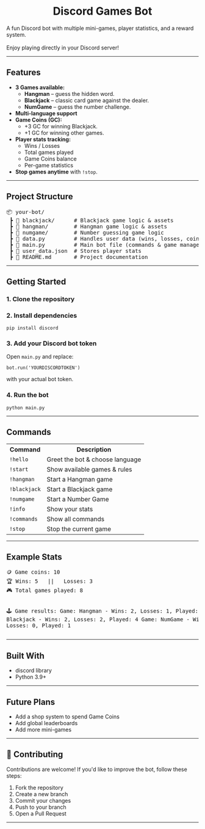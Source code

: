 <h1 align="center">Discord Games Bot</h1>

<p>
  A fun Discord bot with multiple mini-games, player statistics, and a reward system.<br>
  <br>
  Enjoy playing directly in your Discord server!
</p>

<hr>

<h2> Features</h2>
<ul>
  <li><b>3 Games available:</b>
    <ul>
      <li><b>Hangman</b> – guess the hidden word.</li>
      <li><b>Blackjack</b> – classic card game against the dealer.</li>
      <li><b>NumGame</b> – guess the number challenge.</li>
    </ul>
  </li>
  <li> <b>Multi-language support</b></li>
  <li> <b>Game Coins (GC):</b>
    <ul>
      <li>+3 GC for winning Blackjack.</li>
      <li>+1 GC for winning other games.</li>
    </ul>
  </li>
  <li> <b>Player stats tracking:</b>
    <ul>
      <li>Wins / Losses</li>
      <li>Total games played</li>
      <li>Game Coins balance</li>
      <li>Per-game statistics</li>
    </ul>
  </li>
  <li> <b>Stop games anytime</b> with <code>!stop</code>.</li>
</ul>

<hr>

<h2>Project Structure</h2>

<pre>
📦 your-bot/
 ┣ 📂 blackjack/      # Blackjack game logic & assets
 ┣ 📂 hangman/        # Hangman game logic & assets
 ┣ 📂 numgame/        # Number guessing game logic
 ┣ 📜 data.py         # Handles user data (wins, losses, coins)
 ┣ 📜 main.py         # Main bot file (commands & game management)
 ┣ 📜 user_data.json  # Stores player stats
 ┣ 📜 README.md       # Project documentation
</pre>

<hr>

<h2> Getting Started</h2>

<h3>1. Clone the repository</h3>

<h3>2. Install dependencies</h3>
<pre><code>pip install discord
</code></pre>

<h3>3. Add your Discord bot token</h3>
<p>Open <code>main.py</code> and replace:</p>
<pre><code>bot.run('YOURDISCORDTOKEN')
</code></pre>
<p>with your actual bot token.</p>

<h3>4. Run the bot</h3>
<pre><code>python main.py
</code></pre>

<hr>

<h2> Commands</h2>

<table>
  <tr><th>Command</th><th>Description</th></tr>
  <tr><td><code>!hello</code></td><td>Greet the bot & choose language</td></tr>
  <tr><td><code>!start</code></td><td>Show available games & rules</td></tr>
  <tr><td><code>!hangman</code></td><td>Start a Hangman game</td></tr>
  <tr><td><code>!blackjack</code></td><td>Start a Blackjack game</td></tr>
  <tr><td><code>!numgame</code></td><td>Start a Number Game</td></tr>
  <tr><td><code>!info</code></td><td>Show your stats</td></tr>
  <tr><td><code>!commands</code></td><td>Show all commands</td></tr>
  <tr><td><code>!stop</code></td><td>Stop the current game</td></tr>
</table>

<hr>

<h2> Example Stats</h2>
<pre>
🪙 Game coins: 10
🏆 Wins: 5   ||   Losses: 3
🎮 Total games played: 8

🕹 Game results:
Game: Hangman   - Wins: 2, Losses: 1, Played: 3
Game: Blackjack - Wins: 2, Losses: 2, Played: 4
Game: NumGame   - Wins: 1, Losses: 0, Played: 1
</pre>

<hr>

<h2> Built With</h2>

<ul>
  <li>discord library</li>
  <li>Python 3.9+</li>
</ul>

<hr>

<h2> Future Plans</h2>
<ul>
  <li> Add a shop system to spend Game Coins</li>
  <li> Add global leaderboards</li>
  <li> Add more mini-games</li>
</ul>

<hr>

<h2>🤝 Contributing</h2>
<p>Contributions are welcome! If you'd like to improve the bot, follow these steps:</p>
<ol>
  <li>Fork the repository</li>
  <li>Create a new branch </li>
  <li>Commit your changes </li>
  <li>Push to your branch </li>
  <li>Open a Pull Request</li>
</ol>
<hr>


